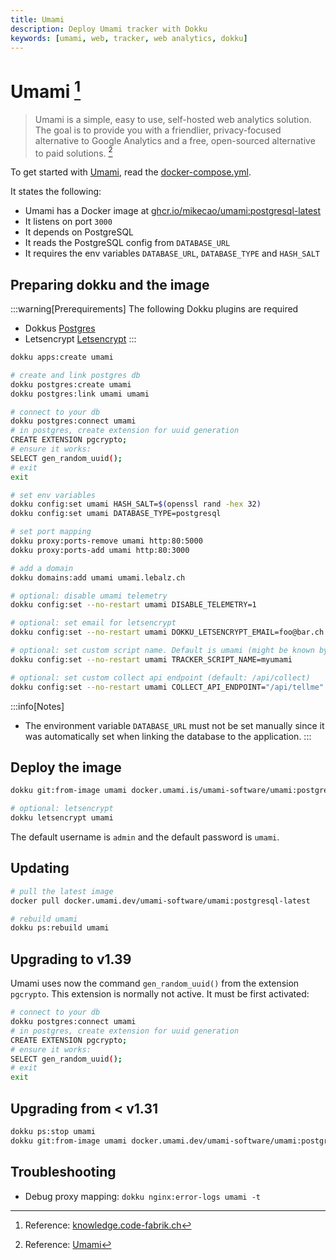 ```yaml
---
title: Umami
description: Deploy Umami tracker with Dokku
keywords: [umami, web, tracker, web analytics, dokku]
---
```


# Umami [^1]

> Umami is a simple, easy to use, self-hosted web analytics solution. The goal is to provide you with a friendlier, privacy-focused alternative to Google Analytics and a free, open-sourced alternative to paid solutions. [^2]

To get started with [Umami](https://umami.is/), read the
[docker-compose.yml](https://github.com/mikecao/umami/blob/master/docker-compose.yml).

It states the following:

- Umami has a Docker image at [ghcr.io/mikecao/umami:postgresql-latest](https://github.com/mikecao/umami/pkgs/container/umami)
- It listens on port `3000`
- It depends on PostgreSQL
- It reads the PostgreSQL config from `DATABASE_URL`
- It requires the env variables `DATABASE_URL`, `DATABASE_TYPE` and `HASH_SALT`

## Preparing dokku and the image

:::warning[Prerequirements]
The following Dokku plugins are required
- Dokkus [Postgres](https://github.com/dokku/dokku-postgres)
- Letsencrypt [Letsencrypt](https://github.com/dokku/dokku-letsencrypt)
:::

```bash
dokku apps:create umami

# create and link postgres db
dokku postgres:create umami
dokku postgres:link umami umami

# connect to your db
dokku postgres:connect umami
# in postgres, create extension for uuid generation
CREATE EXTENSION pgcrypto;
# ensure it works:
SELECT gen_random_uuid();
# exit
exit

# set env variables
dokku config:set umami HASH_SALT=$(openssl rand -hex 32)
dokku config:set umami DATABASE_TYPE=postgresql

# set port mapping
dokku proxy:ports-remove umami http:80:5000
dokku proxy:ports-add umami http:80:3000

# add a domain
dokku domains:add umami umami.lebalz.ch

# optional: disable umami telemetry
dokku config:set --no-restart umami DISABLE_TELEMETRY=1

# optional: set email for letsencrypt
dokku config:set --no-restart umami DOKKU_LETSENCRYPT_EMAIL=foo@bar.ch

# optional: set custom script name. Default is umami (might be known by ad blockers)
dokku config:set --no-restart umami TRACKER_SCRIPT_NAME=myumami

# optional: set custom collect api endpoint (default: /api/collect)
dokku config:set --no-restart umami COLLECT_API_ENDPOINT="/api/tellme"
```

:::info[Notes]
- The environment variable `DATABASE_URL` must not be set manually since it was automatically set when linking the database to the application.
:::

## Deploy the image

```bash
dokku git:from-image umami docker.umami.is/umami-software/umami:postgresql-latest

# optional: letsencrypt
dokku letsencrypt umami
```

The default username is `admin` and the default password is `umami`.

## Updating

```bash
# pull the latest image
docker pull docker.umami.dev/umami-software/umami:postgresql-latest

# rebuild umami
dokku ps:rebuild umami
```

## Upgrading to v1.39

Umami uses now the command `gen_random_uuid()` from the extension `pgcrypto`. This extension is normally not active. It must be first activated:

```bash
# connect to your db
dokku postgres:connect umami
# in postgres, create extension for uuid generation
CREATE EXTENSION pgcrypto;
# ensure it works:
SELECT gen_random_uuid();
# exit
exit
```

## Upgrading from < v1.31

```bash
dokku ps:stop umami
dokku git:from-image umami docker.umami.dev/umami-software/umami:postgresql-latest
```

## Troubleshooting

* Debug proxy mapping: `dokku nginx:error-logs umami -t`


[^1]: Reference: [knowledge.code-fabrik.ch](https://knowledge.code-fabrik.ch/software/dokku/docker-image-deploys/umami.html)
[^2]: Reference: [Umami](https://umami.is/)
